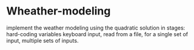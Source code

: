 # Wheather-modeling
implement the weather modeling using the quadratic solution in stages: hard-coding variables keyboard input, read from a file, for a single set of input, multiple sets of inputs.
